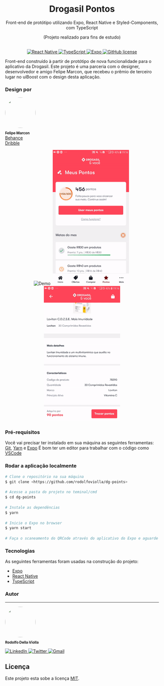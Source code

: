 <h1 align="center">
  Drogasil Pontos
</h1>
<p align="center"><span>Front-end de protótipo utilizando Expo, React Native e Styled-Components, com TypeScript</span></p>
<p align="center">(Projeto realizado para fins de estudo)</p>
<p align="center">
  <br />
  <a href="#">
    <img alt="React Native" src="https://img.shields.io/badge/-ReactNative-61DAFB?style=flat&logo=React&logoColor=white">
  </a>
  
  <a href="#">
    <img alt="TypeScript" src="https://img.shields.io/badge/-TypeScript-007acc?style=flat&logo=TypeScript">
  </a>
  
  <a href="#">
    <img alt="Expo" src="https://img.shields.io/badge/-Expo-aaa?style=flat&logo=Expo">
  </a>
  
  <a href="https://github.com/rodolfoviolla/dg-points/blob/master/LICENSE">
    <img alt="GitHub license" src="https://img.shields.io/github/license/rodolfoviolla/dg-points">
  </a>
</p>
<p>
  Front-end construído à partir de protótipo de nova funcionalidade para o aplicativo da Drogasil. Este projeto é uma parceria com o designer, desenvolvedor e amigo Felipe Marcon, que recebeu o prêmio de terceiro lugar no uiBoost com o design desta aplicação.
</p>

### Design por
<p>
  <a href="#">
    <img src="https://avatars0.githubusercontent.com/u/28930538?s=400&u=32fa206d4e444d1f935ed8a6bb4598704a1b9e81&v=4" height="100px" width="100px" style="border-radius:50px" alt=""/>
    <br>
    <sub><b>Felipe Marcon</b></sub>
    <br>
    <a href="https://www.behance.net/felipeemarcon">
      Behance
    </a>
    <br>
    <a href="https://dribbble.com/felipee_marcon">
      Dribble
    </a>
  </a>
</p>

<p align="center">
  <img width="250" height="443" src="./assets/AppDemo01.gif" alt="Demo">&nbsp
  <img width="250" height="443" src="./assets/AppDemo02.gif" alt="Demo">&nbsp
  <img width="250" height="443" src="./assets/AppDemo03.gif" alt="Demo">
</p>

### Pré-requisitos

Você vai precisar ter instalado em sua máquina as seguintes ferramentas:
[Git](https://git-scm.com), [Yarn](https://classic.yarnpkg.com/pt-BR/) e [Expo](https://expo.io/)
É bom ter um editor para trabalhar com o código como [VSCode](https://code.visualstudio.com/)

### Rodar a aplicação localmente

```bash
# Clone o repositório na sua máquina
$ git clone <https://github.com/rodolfoviolla/dg-points>

# Acesse a pasta do projeto no teminal/cmd
$ cd dg-points

# Instale as dependências
$ yarn

# Inicie o Expo no browser
$ yarn start

# Faça o scaneamento do QRCode através do aplicativo do Expo e aguarde o projeto iniciar
```

### Tecnologias

As seguintes ferramentas foram usadas na construção do projeto:

- [Expo](https://expo.io/)
- [React Native](https://reactnative.dev/)
- [TypeScript](https://www.typescriptlang.org/)

### Autor
---

<p>
  <a href="#">
    <img src="https://avatars1.githubusercontent.com/u/64096832?s=460&u=b785643ea39e67bb0f05c9f4d43e478b7029c807&v=4" height="100px" width="100px" style="border-radius:50px" alt=""/>
    <br />
    <sub><b>Rodolfo Della Violla</b></sub>
  </a>

  <p>
    <a href="https://www.linkedin.com/in/rodolfoviolla/">
      <img alt="LinkedIn" src="https://img.shields.io/badge/-LinkedIn-%237159c1?style=flat&logo=linkedin">
    </a>
    <a href="https://twitter.com/RodolfoViolla">
      <img alt="Twitter" src="https://img.shields.io/badge/-Twitter-%237159c1?style=flat&logo=twitter">
    </a>
    <a href="mailto:rodolfo.violla@gmail.com">
      <img alt="Gmail" src="https://img.shields.io/badge/-Email-%237159c1?style=flat&logo=gmail">
    </a>
  </p>
</p>

## Licença

Este projeto esta sobe a licença [MIT](./LICENSE.md).

